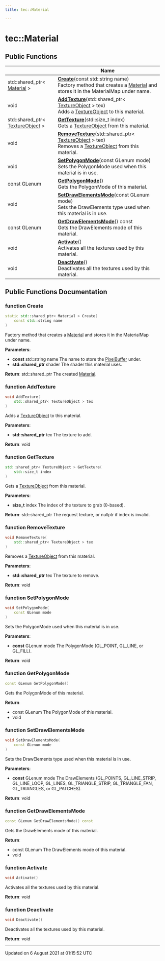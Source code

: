 ```yaml
---
title: tec::Material

---
```


# tec::Material





## Public Functions

|                | Name           |
| -------------- | -------------- |
| std::shared_ptr< [Material](/engine/Classes/classtec_1_1_material/) > | **[Create](/engine/Classes/classtec_1_1_material/#function-create)**(const std::string name)<br>Factory method that creates a [Material](/engine/Classes/classtec_1_1_material/) and stores it in the MaterialMap under name.  |
| void | **[AddTexture](/engine/Classes/classtec_1_1_material/#function-addtexture)**(std::shared_ptr< [TextureObject](/engine/Classes/classtec_1_1_texture_object/) > tex)<br>Adds a [TextureObject]() to this material.  |
| std::shared_ptr< [TextureObject](/engine/Classes/classtec_1_1_texture_object/) > | **[GetTexture](/engine/Classes/classtec_1_1_material/#function-gettexture)**(std::size_t index)<br>Gets a [TextureObject]() from this material.  |
| void | **[RemoveTexture](/engine/Classes/classtec_1_1_material/#function-removetexture)**(std::shared_ptr< [TextureObject](/engine/Classes/classtec_1_1_texture_object/) > tex)<br>Removes a [TextureObject]() from this material.  |
| void | **[SetPolygonMode](/engine/Classes/classtec_1_1_material/#function-setpolygonmode)**(const GLenum mode)<br>Sets the PolygonMode used when this material is in use.  |
| const GLenum | **[GetPolygonMode](/engine/Classes/classtec_1_1_material/#function-getpolygonmode)**()<br>Gets the PolygonMode of this material.  |
| void | **[SetDrawElementsMode](/engine/Classes/classtec_1_1_material/#function-setdrawelementsmode)**(const GLenum mode)<br>Sets the DrawElements type used when this material is in use.  |
| const GLenum | **[GetDrawElementsMode](/engine/Classes/classtec_1_1_material/#function-getdrawelementsmode)**() const<br>Gets the DrawElements mode of this material.  |
| void | **[Activate](/engine/Classes/classtec_1_1_material/#function-activate)**()<br>Activates all the textures used by this material.  |
| void | **[Deactivate](/engine/Classes/classtec_1_1_material/#function-deactivate)**()<br>Deactivates all the textures used by this material.  |

## Public Functions Documentation

### function Create

```cpp
static std::shared_ptr< Material > Create(
    const std::string name
)
```

Factory method that creates a [Material](/engine/Classes/classtec_1_1_material/) and stores it in the MaterialMap under name. 

**Parameters**: 

  * **const** std::string name The name to store the [PixelBuffer](/engine/Classes/classtec_1_1_pixel_buffer/) under. 
  * **std::shared_ptr<Shader>** shader The shader this material uses. 


**Return**: std::shared_ptr<Material> The created [Material](/engine/Classes/classtec_1_1_material/). 

### function AddTexture

```cpp
void AddTexture(
    std::shared_ptr< TextureObject > tex
)
```

Adds a [TextureObject]() to this material. 

**Parameters**: 

  * **std::shared_ptr<TextureObject>** tex The texture to add. 


**Return**: void 

### function GetTexture

```cpp
std::shared_ptr< TextureObject > GetTexture(
    std::size_t index
)
```

Gets a [TextureObject]() from this material. 

**Parameters**: 

  * **size_t** index The index of the texture to grab (0-based). 


**Return**: std::shared_ptr<TextureObject> The request texture, or nullptr if index is invalid. 

### function RemoveTexture

```cpp
void RemoveTexture(
    std::shared_ptr< TextureObject > tex
)
```

Removes a [TextureObject]() from this material. 

**Parameters**: 

  * **std::shared_ptr<TextureObject>** tex The texture to remove. 


**Return**: void 

### function SetPolygonMode

```cpp
void SetPolygonMode(
    const GLenum mode
)
```

Sets the PolygonMode used when this material is in use. 

**Parameters**: 

  * **const** GLenum mode The PolygonMode (GL_POINT, GL_LINE, or GL_FILL). 


**Return**: void 

### function GetPolygonMode

```cpp
const GLenum GetPolygonMode()
```

Gets the PolygonMode of this material. 

**Return**: 

  * const GLenum The PolygonMode of this material. 
  * void 


### function SetDrawElementsMode

```cpp
void SetDrawElementsMode(
    const GLenum mode
)
```

Sets the DrawElements type used when this material is in use. 

**Parameters**: 

  * **const** GLenum mode The DrawElements (GL_POINTS, GL_LINE_STRIP, GL_LINE_LOOP, GL_LINES, GL_TRIANGLE_STRIP, GL_TRIANGLE_FAN, GL_TRIANGLES, or GL_PATCHES). 


**Return**: void 

### function GetDrawElementsMode

```cpp
const GLenum GetDrawElementsMode() const
```

Gets the DrawElements mode of this material. 

**Return**: 

  * const GLenum The DrawElements mode of this material. 
  * void 


### function Activate

```cpp
void Activate()
```

Activates all the textures used by this material. 

**Return**: void 

### function Deactivate

```cpp
void Deactivate()
```

Deactivates all the textures used by this material. 

**Return**: void 

-------------------------------

Updated on  6 August 2021 at 01:15:52 UTC